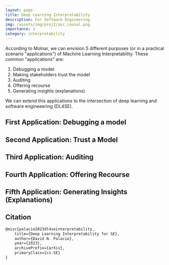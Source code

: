 ```yaml
---
layout: page
title: Deep Learning Interpretability 
description: For Software Engineering
img: /assets/img/proj2/asc_causal.png
importance: 1
category: interpretability
---
```


According to Molnar, we can envision 5 different purposes (or in a practical scenario "applications") of Machine Learning Interpretability. These common "applications" are:
1. Debugging a model
2. Making stakeholders trust the model
3. Auditing
4. Offering recourse
5. Generating insights (explanations)

We can extend this applications to the intersection of deep learning and software engineeering (DL4SE). 

## First Application: Debugging a model

## Second Application: Trust a Model

## Third Application: Auditing

## Fourth Application: Offering Recourse

## Fifth Application: Generating Insights (Explanations)

## Citation

```latex
@misc{palacio2023dl4seinterpretability,
    title={Deep Learning Interpretability for SE},
    author={David N. Palacio},
    year={2023},
    archivePrefix={arXiv},
    primaryClass={cs.SE}
}
```

